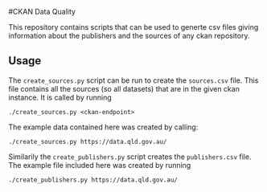 #CKAN Data Quality

This repository contains scripts that can be used to generte csv files giving information 
about the publishers and the sources of any ckan repository.

## Usage

The `create_sources.py` script can be run to create the `sources.csv` file.
This file contains all the sources (so all datasets) that are in the given ckan instance.
It is called by running 
```
./create_sources.py <ckan-endpoint>
```

The example data contained here was created by calling:

```
./create_sources.py https://data.qld.gov.au/
```

Similarily the `create_publishers.py` script creates the `publishers.csv` file. 
The example file included here was created by running
```
./create_publishers.py https://data.qld.gov.au/
```
